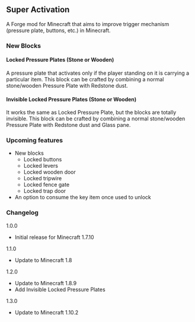 ## Super Activation
A Forge mod for Minecraft that aims to improve trigger mechanism (pressure plate, buttons, etc.) in Minecraft.

### New Blocks

#### Locked Pressure Plates (Stone or Wooden)

A pressure plate that activates only if the player standing on it is carrying a particular item.
This block can be crafted by combining a normal stone/wooden Pressure Plate with Redstone dust.

#### Invisible Locked Pressure Plates (Stone or Wooden)

It works the same as Locked Pressure Plate, but the blocks are totally invisible.
This block can be crafted by combining a normal stone/wooden Pressure Plate with Redstone dust and Glass pane.

### Upcoming features

- New blocks
    - Locked buttons
    - Locked levers
    - Locked wooden door
    - Locked tripwire
    - Locked fence gate
    - Locked trap door
- An option to consume the key item once used to unlock

### Changelog

1.0.0
- Initial release for Minecraft 1.7.10

1.1.0
- Update to Minecraft 1.8

1.2.0
- Update to Minecraft 1.8.9
- Add Invisible Locked Pressure Plates

1.3.0
- Update to Minecraft 1.10.2